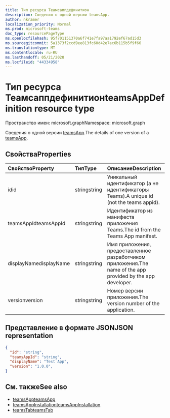 ```yaml
---
title: Тип ресурса Теамсаппдефинитион
description: Сведения о одной версии teamsApp.
author: nkramer
localization_priority: Normal
ms.prod: microsoft-teams
doc_type: resourcePageType
ms.openlocfilehash: 95f701151370a6f741e7fa97aa1792ef67ad15d3
ms.sourcegitcommit: 5a1373f2ccd9ee813fc60d42e7ac6b115b5f9f66
ms.translationtype: MT
ms.contentlocale: ru-RU
ms.lasthandoff: 05/21/2020
ms.locfileid: "44334958"
---
```

# <a name="teamsappdefinition-resource-type"></a><span data-ttu-id="86c9d-103">Тип ресурса Теамсаппдефинитион</span><span class="sxs-lookup"><span data-stu-id="86c9d-103">teamsAppDefinition resource type</span></span>

<span data-ttu-id="86c9d-104">Пространство имен: microsoft.graph</span><span class="sxs-lookup"><span data-stu-id="86c9d-104">Namespace: microsoft.graph</span></span>



<span data-ttu-id="86c9d-105">Сведения о одной версии [teamsApp](teamsapp.md).</span><span class="sxs-lookup"><span data-stu-id="86c9d-105">The details of one version of a [teamsApp](teamsapp.md).</span></span>

## <a name="properties"></a><span data-ttu-id="86c9d-106">Свойства</span><span class="sxs-lookup"><span data-stu-id="86c9d-106">Properties</span></span>

| <span data-ttu-id="86c9d-107">Свойство</span><span class="sxs-lookup"><span data-stu-id="86c9d-107">Property</span></span>            | <span data-ttu-id="86c9d-108">Тип</span><span class="sxs-lookup"><span data-stu-id="86c9d-108">Type</span></span>     | <span data-ttu-id="86c9d-109">Описание</span><span class="sxs-lookup"><span data-stu-id="86c9d-109">Description</span></span> |
|:------------------- |:-------- |:----------- |
| <span data-ttu-id="86c9d-110">id</span><span class="sxs-lookup"><span data-stu-id="86c9d-110">id</span></span>                  | <span data-ttu-id="86c9d-111">string</span><span class="sxs-lookup"><span data-stu-id="86c9d-111">string</span></span>   | <span data-ttu-id="86c9d-112">Уникальный идентификатор (а не идентификаторы Teams).</span><span class="sxs-lookup"><span data-stu-id="86c9d-112">A unique id (not the teams appid).</span></span> |
| <span data-ttu-id="86c9d-113">teamsAppId</span><span class="sxs-lookup"><span data-stu-id="86c9d-113">teamsAppId</span></span>          | <span data-ttu-id="86c9d-114">string</span><span class="sxs-lookup"><span data-stu-id="86c9d-114">string</span></span>   | <span data-ttu-id="86c9d-115">Идентификатор из манифеста приложения Teams.</span><span class="sxs-lookup"><span data-stu-id="86c9d-115">The id from the Teams App manifest.</span></span> |
| <span data-ttu-id="86c9d-116">displayName</span><span class="sxs-lookup"><span data-stu-id="86c9d-116">displayName</span></span>         | <span data-ttu-id="86c9d-117">string</span><span class="sxs-lookup"><span data-stu-id="86c9d-117">string</span></span>   | <span data-ttu-id="86c9d-118">Имя приложения, предоставленное разработчиком приложения.</span><span class="sxs-lookup"><span data-stu-id="86c9d-118">The name of the app provided by the app developer.</span></span> |
| <span data-ttu-id="86c9d-119">version</span><span class="sxs-lookup"><span data-stu-id="86c9d-119">version</span></span>             | <span data-ttu-id="86c9d-120">string</span><span class="sxs-lookup"><span data-stu-id="86c9d-120">string</span></span>   | <span data-ttu-id="86c9d-121">Номер версии приложения.</span><span class="sxs-lookup"><span data-stu-id="86c9d-121">The version number of the application.</span></span> |

## <a name="json-representation"></a><span data-ttu-id="86c9d-122">Представление в формате JSON</span><span class="sxs-lookup"><span data-stu-id="86c9d-122">JSON representation</span></span>

<!-- {
  "blockType": "resource",
  "@odata.type": "microsoft.graph.teamsAppDefinition",
  "baseType": "microsoft.graph.entity"
}-->

```json
{
  "id": "string",
  "teamsAppId": "string",
  "displayName": "Test App",
  "version": "1.0.0",
}
```

## <a name="see-also"></a><span data-ttu-id="86c9d-123">См. также</span><span class="sxs-lookup"><span data-stu-id="86c9d-123">See also</span></span>

- [<span data-ttu-id="86c9d-124">teamsApp</span><span class="sxs-lookup"><span data-stu-id="86c9d-124">teamsApp</span></span>](teamsapp.md)
- [<span data-ttu-id="86c9d-125">teamsAppInstallation</span><span class="sxs-lookup"><span data-stu-id="86c9d-125">teamsAppInstallation</span></span>](teamsappinstallation.md)
- [<span data-ttu-id="86c9d-126">teamsTab</span><span class="sxs-lookup"><span data-stu-id="86c9d-126">teamsTab</span></span>](../resources/teamstab.md)

<!-- uuid: 8fcb5dbc-d5aa-4681-8e31-b001d5168d79
2015-10-25 14:57:30 UTC -->
<!-- {
  "type": "#page.annotation",
  "description": "teamsApp resource",
  "keywords": "",
  "section": "documentation",
  "tocPath": ""
}-->

